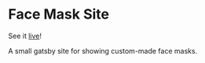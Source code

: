 # Face Mask Site

See it [live](https://christines-masks.netlify.app/)!

A small gatsby site for showing custom-made face masks.
